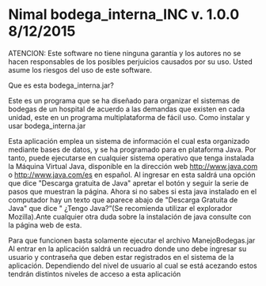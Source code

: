 # Nimal bodega_interna_INC v. 1.0.0 8/12/2015

ATENCION: Este software no tiene ninguna garantía y los autores no se hacen responsables de los posibles perjuicios causados por su uso. Usted asume los riesgos del uso de este software.

Que es esta bodega_interna.jar?

Este es un programa que se ha diseñado para organizar el sistemas de bodegas de un hospital de acuerdo a las demandas que existen en cada unidad, este en un programa multiplataforma de fácil uso.
Como instalar y usar bodega_interna.jar

Esta aplicación emplea un sistema de información el cual esta organizado mediante bases de datos, y se ha programado para en plataforma Java. Por tanto, puede ejecutarse en cualquier sistema operativo que tenga instalada la Máquina Virtual Java, disponible en la dirección web http://www.java.com o http://www.java.com/es en español. Al ingresar en esta saldrá una opción que dice "Descarga gratuita de Java" apretar el botón y seguir la serie de pasos que muestran la página. Ahora si no sabes si esta java instalado en el computador hay un texto que aparece abajo de "Descarga Gratuita de Java" que dice " ¿Tengo Java?”(Se recomienda utilizar el explorador Mozilla).Ante cualquier otra duda sobre la instalación de java consulte con la página web de esta.

Para que funcionen basta solamente ejecutar el archivo ManejoBodegas.jar Al entrar en la aplicación saldrá un recuadro donde uno debe ingresar su usuario y contraseña que deben estar registrados en el sistema de la aplicación. Dependiendo del nivel de usuario al cual se está acezando estos tendrán distintos niveles de acceso a esta aplicación

    
    
